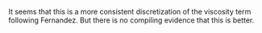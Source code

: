 It seems that this is a more consistent discretization of the viscosity term following Fernandez. But there is no compiling evidence that this is better.
